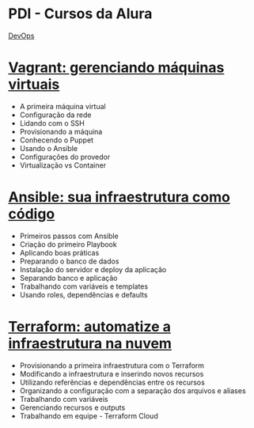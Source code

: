 # PDI - Cursos da Alura

<a href="https://cursos.alura.com.br/formacao-devops">DevOps</a>

<h1><a href="https://cursos.alura.com.br/course/vagrant-gerenciando-maquinas-virtuais">Vagrant: gerenciando máquinas virtuais</a></h1>
<ul>
  <li>A primeira máquina virtual </li>
  <li>Configuração da rede</li>
  <li>Lidando com o SSH</li>
  <li>Provisionando a máquina</li>
  <li>Conhecendo o Puppet</li>
  <li>Usando o Ansible</li>
  <li>Configurações do provedor</li>
  <li>Virtualização vs Container</li>
</ul>
<h1><a href="https://cursos.alura.com.br/course/infraestrutura-como-codigo-com-ansible">Ansible: sua infraestrutura como código</a></h1>
<ul>
  <li>Primeiros passos com Ansible</li>
  <li>Criação do primeiro Playbook</li>
  <li>Aplicando boas práticas</li>
  <li>Preparando o banco de dados</li>
  <li>Instalação do servidor e deploy da aplicação</li>
  <li>Separando banco e aplicação</li>
  <li>Trabalhando com variáveis e templates</li>
  <li>Usando roles, dependências e defaults</li>
</ul>
<h1><a href="https://cursos.alura.com.br/course/terraform">Terraform: automatize a infraestrutura na nuvem</a></h1>
<ul>
  <li>Provisionando a primeira infraestrutura com o Terraform</li>
  <li>Modificando a infraestrutura e inserindo novos recursos</li>
  <li>Utilizando referências e dependências entre os recursos</li>
  <li>Organizando a configuração com a separação dos arquivos e aliases</li>
  <li>Trabalhando com variáveis</li>
  <li>Gerenciando recursos e outputs</li>
  <li>Trabalhando em equipe - Terraform Cloud</li>
</ul>
